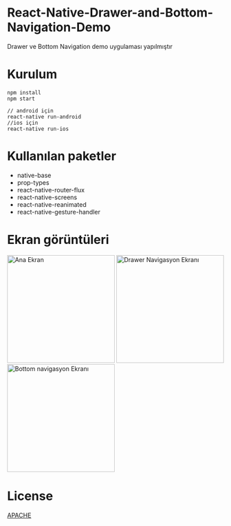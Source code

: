 # React-Native-Drawer-and-Bottom-Navigation-Demo
Drawer ve Bottom Navigation demo uygulaması yapılmıştır
# Kurulum
```
npm install
npm start

// android için 
react-native run-android
//ios için
react-native run-ios
```
# Kullanılan paketler
* native-base
* prop-types
* react-native-router-flux
* react-native-screens
* react-native-reanimated
* react-native-gesture-handler
# Ekran görüntüleri
<img src="https://raw.githubusercontent.com/ramazanogunc/React-Native-Drawer-and-Bottom-Navigation-Demo/master/screenshoots/1.png" width="250" alt="Ana Ekran"/> <img src="https://raw.githubusercontent.com/ramazanogunc/React-Native-Drawer-and-Bottom-Navigation-Demo/master/screenshoots/2.png" width="250" alt="Drawer Navigasyon Ekranı"/> <img src="https://raw.githubusercontent.com/ramazanogunc/React-Native-Drawer-and-Bottom-Navigation-Demo/master/screenshoots/3.png" width="250" alt="Bottom navigasyon Ekranı"/>



# License
[APACHE](http://www.apache.org/licenses/LICENSE-2.0)
